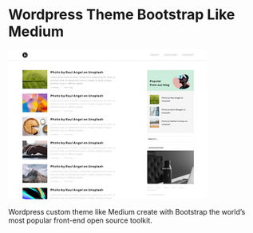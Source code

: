 # Wordpress Theme Bootstrap Like Medium

![wordpress-theme-bootstraps-like-medium](screenshot.png)

Wordpress custom theme like Medium create with Bootstrap the world’s most popular front-end open source toolkit.

